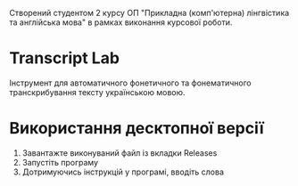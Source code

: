 Створений студентом 2 курсу ОП "Прикладна (комп'ютерна) лінгвістика та англійська мова" в рамках виконання курсової роботи.

# Transcript Lab

Інструмент для автоматичного фонетичного та фонематичного транскрибування тексту українською мовою. 

# Використання десктопної версії

1. Завантажте виконуваний файл із вкладки Releases
2. Запустіть програму
3. Дотримуючись інструкцій у програмі, вводіть слова
